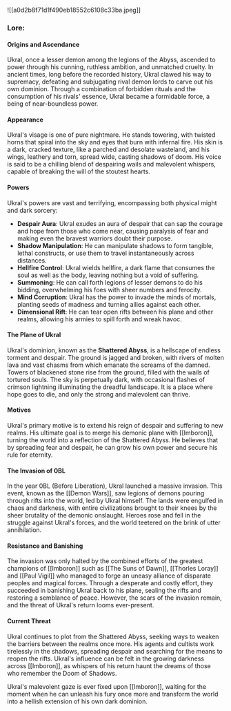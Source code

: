 
![[a0d2b8f71d1f490eb18552c6108c33ba.jpeg]]
### Lore:

#### Origins and Ascendance

Ukral, once a lesser demon among the legions of the Abyss, ascended to power through his cunning, ruthless ambition, and unmatched cruelty. In ancient times, long before the recorded history, Ukral clawed his way to supremacy, defeating and subjugating rival demon lords to carve out his own dominion. Through a combination of forbidden rituals and the consumption of his rivals' essence, Ukral became a formidable force, a being of near-boundless power.

#### Appearance

Ukral's visage is one of pure nightmare. He stands towering, with twisted horns that spiral into the sky and eyes that burn with infernal fire. His skin is a dark, cracked texture, like a parched and desolate wasteland, and his wings, leathery and torn, spread wide, casting shadows of doom. His voice is said to be a chilling blend of despairing wails and malevolent whispers, capable of breaking the will of the stoutest hearts.

#### Powers

Ukral's powers are vast and terrifying, encompassing both physical might and dark sorcery:

- **Despair Aura**: Ukral exudes an aura of despair that can sap the courage and hope from those who come near, causing paralysis of fear and making even the bravest warriors doubt their purpose.
- **Shadow Manipulation**: He can manipulate shadows to form tangible, lethal constructs, or use them to travel instantaneously across distances.
- **Hellfire Control**: Ukral wields hellfire, a dark flame that consumes the soul as well as the body, leaving nothing but a void of suffering.
- **Summoning**: He can call forth legions of lesser demons to do his bidding, overwhelming his foes with sheer numbers and ferocity.
- **Mind Corruption**: Ukral has the power to invade the minds of mortals, planting seeds of madness and turning allies against each other.
- **Dimensional Rift**: He can tear open rifts between his plane and other realms, allowing his armies to spill forth and wreak havoc.

#### The Plane of Ukral

Ukral's dominion, known as the **Shattered Abyss**, is a hellscape of endless torment and despair. The ground is jagged and broken, with rivers of molten lava and vast chasms from which emanate the screams of the damned. Towers of blackened stone rise from the ground, filled with the wails of tortured souls. The sky is perpetually dark, with occasional flashes of crimson lightning illuminating the dreadful landscape. It is a place where hope goes to die, and only the strong and malevolent can thrive.

#### Motives

Ukral's primary motive is to extend his reign of despair and suffering to new realms. His ultimate goal is to merge his demonic plane with [[Imboron]], turning the world into a reflection of the Shattered Abyss. He believes that by spreading fear and despair, he can grow his own power and secure his rule for eternity.

#### The Invasion of 0BL

In the year 0BL (Before Liberation), Ukral launched a massive invasion. This event, known as the [[Demon Wars]], saw legions of demons pouring through rifts into the world, led by Ukral himself. The lands were engulfed in chaos and darkness, with entire civilizations brought to their knees by the sheer brutality of the demonic onslaught. Heroes rose and fell in the struggle against Ukral's forces, and the world teetered on the brink of utter annihilation.

#### Resistance and Banishing

The invasion was only halted by the combined efforts of the greatest champions of [[Imboron]] such as [[The Suns of Dawn]], [[Thorles Loray]] and [[Paul Vigil]] who managed to forge an uneasy alliance of disparate peoples and magical forces. Through a desperate and costly effort, they succeeded in banishing Ukral back to his plane, sealing the rifts and restoring a semblance of peace. However, the scars of the invasion remain, and the threat of Ukral's return looms ever-present.

#### Current Threat

Ukral continues to plot from the Shattered Abyss, seeking ways to weaken the barriers between the realms once more. His agents and cultists work tirelessly in the shadows, spreading despair and searching for the means to reopen the rifts. Ukral's influence can be felt in the growing darkness across [[Imboron]], as whispers of his return haunt the dreams of those who remember the Doom of Shadows.

Ukral's malevolent gaze is ever fixed upon [[Imboron]], waiting for the moment when he can unleash his fury once more and transform the world into a hellish extension of his own dark dominion.
